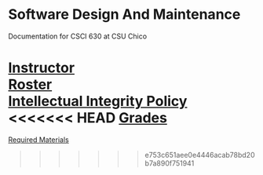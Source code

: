 # Software Design And Maintenance 
Documentation for CSCI 630 at CSU Chico

[Instructor](Instructor.md)<br>
[Roster](roster.md) <br>
[Intellectual Integrity Policy](Integrity_Policy.md) <br>
<<<<<<< HEAD
[Grades](grades.md) <br>
=======
[Required Materials](requiredMaterials.md)
>>>>>>> e753c651aee0e4446acab78bd20b7a890f751941
